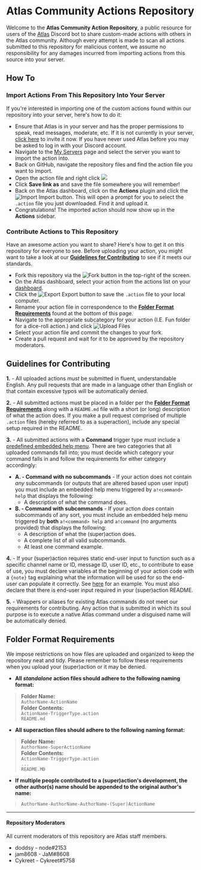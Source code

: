# Atlas Community Actions Repository
Welcome to the **Atlas Community Action Repository**, a public resource for users of the [Atlas](https://atlasbot.xyz) Discord bot to share custom-made actions with others in the Atlas community. Although every attempt is made to scan all actions submitted to this repository for malicious content, we assume no responsibility for any damages incurred from importing actions from this source into your server.

## How To
### Import Actions From This Repository Into Your Server
If you're interested in importing one of the custom actions found within our repository into your server, here's how to do it:
* Ensure that Atlas is in your server and has the proper permissions to speak, read messages, moderate, etc. If it is not currently in your server, [click here](https://atlasbot.xyz/get) to invite it now. If you have never used Atlas before you may be asked to log in with your Discord account.
* Navigate to the [My Servers](https://atlasbot.xyz/@me/guilds) page and select the server you want to import the action into.
* Back on GitHub, navigate the repository files and find the action file you want to import.
* Open the action file and right click [![](https://i.imgur.com/98icse9.png)](https://www.youtube.com/watch?v=q5Dj5G1kaqI "It's Raw!")
* Click **Save link as** and save the file somewhere you will remember!
* Back on the Atlas dashboard, click on the **Actions** plugin and click the ![Import](https://i.imgur.com/cX5eSQ3.png) Import button. This will open a prompt for you to select the `.action` file you just downloaded. Find it and upload it.
* Congratulations! The imported action should now show up in the **Actions** sidebar.

### Contribute Actions to This Repository
Have an awesome action you want to share? Here's how to get it on this repository for everyone to see. Before uploading your action, you might want to take a look at our **[Guidelines for Contributing](https://github.com/doddsy/atlas-custom-actions#guidelines-for-contributing)** to see if it meets our standards.
* Fork this repository via the ![Fork](https://i.imgur.com/oazJQxh.png) button in the top-right of the screen.
* On the Atlas dashboard, select your action from the actions list on your [dashboard](https://atlasbot.xyz/).
* Click the ![Export](https://i.imgur.com/dvXMSce.png) Export button to save the `.action` file to your local computer.
* Rename your action file in correspondence to the **[Folder Format Requirements](https://github.com/doddsy/atlas-custom-actions#folder-format-requirements)** found at the bottom of this page.
* Navigate to the appropriate subcategory for your action (I.E. Fun folder for a dice-roll action.) and click ![Upload Files](https://i.imgur.com/PmO960X.png)
* Select your action file and commit the changes to your fork.
* Create a pull request and wait for it to be approved by the repository moderators.

## Guidelines for Contributing
**1.** - All uploaded actions  _must_  be submitted in fluent, understandable English. Any pull requests that are made in a language other than English or that contain excessive typos will be automatically denied.

**2.** - All submitted actions must be placed in a folder per the **[Folder Format Requirements](https://github.com/doddsy/atlas-custom-actions#folder-format-requirements)** along with a `README.md` file with a short (or long) description of what the action does. If you make a pull request comprised of multiple `.action` files (hereby referred to as a superaction), include any special setup required in the README.

**3.** - All submitted actions with a **Command** trigger type *must* include a [predefined embedded help menu](https://pastebin.com/raw/HiV8ZszK). There are two categories that all uploaded commands fall into; you must decide which category your command falls in and follow the requirements for either category accordingly:
*  **A. - Command with no subcommands** - If your action does not contain *any* subcommands (or outputs that are altered based upon user input) you must include an embedded help menu triggered by `a!<command> help` that displays the following:
	* A description of what the command does.
* **B. - Command with subcommands** - If your action *does* contain subcommands of any sort, you must include an embedded help menu triggered by **both** `a!<command> help` and `a!command` (no arguments provided) that displays the following:
	* A description of what the (super)action does.
	* A complete list of all valid subcommands.
	* At least one command example.

**4.** - If your (super)action requires static end-user input to function such as a specific channel name or ID, message ID, user ID, etc., to contribute to ease of use, you must declare variables at the beginning of your action code with a `{note}` tag explaining what the information will be used for so the end-user can populate it correctly. See [here](https://i.imgur.com/dVldQxo.png) for an example. You must also declare that there is end-user input required in your (super)action README.

**5.** - Wrappers or aliases for existing Atlas commands do not meet our requirements for contributing. Any action that is submitted in which its soul purpose is to execute a native Atlas command under a disguised name will be automatically denied.

## Folder Format Requirements
We impose restrictions on how files are uploaded and organized to keep the repository neat and tidy. Please remember to follow these requirements when you upload your (super)action or it may be denied.
* **All _standalone_ action files should adhere to the following naming format:**
>**Folder Name:**    
>`AuthorName-ActionName`    
>**Folder Contents:**    
>`ActionName-TriggerType.action`    
>`README.md`    
* **All superaction files should adhere to the following naming format:**
>**Folder Name:**    
>`AuthorName-SuperActionName`    
>**Folder Contents:**    
>`ActionName-TriggerType.action`    
>`...`    
>`README.MD`    
* **If multiple people contributed to a (super)action's development, the other author(s) name should be appended to the original author's name:**
>`AuthorName-AuthorName-AuthorName-(Super)ActionName`
-----
#### Repository Moderators
All current moderators of this repository are Atlas staff members.
* doddsy - node#2153
* jam8608 - JaM#8608
* Cykreet - Cykreet#5758
